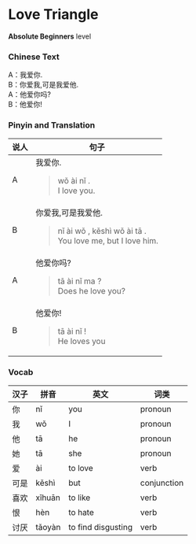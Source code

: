 # Love Triangle
**Absolute Beginners** level
### Chinese Text
A：我爱你.<br />B：你爱我,可是我爱他.<br />A：他爱你吗?<br />B：他爱你!

### Pinyin and Translation
|说人|句子|
|----|----|
|A|我爱你.<blockquote>wǒ ài nǐ .<br />I love you.</blockquote>|
|B|你爱我,可是我爱他.<blockquote>nǐ ài wǒ , kěshì wǒ ài tā .<br />You love me, but I love him.</blockquote>|
|A|他爱你吗?<blockquote>tā ài nǐ ma ?<br />Does he love you?</blockquote>|
|B|他爱你!<blockquote>tā ài nǐ !<br />He loves you</blockquote>|
### Vocab
|汉子|拼音|英文|词类|
|----|----|----|----|
|你|nǐ|you|pronoun|
|我|wǒ|I|pronoun|
|他|tā|he|pronoun|
|她|tā|she|pronoun|
|爱|ài|to love|verb|
|可是|kěshì|but|conjunction|
|喜欢|xǐhuān|to like|verb|
|恨|hèn|to hate|verb|
|讨厌|tǎoyàn|to find disgusting|verb|